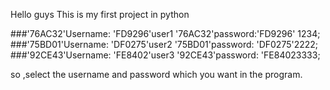 Hello guys 
This is my first project in python


###'76AC32'Username: 'FD9296'user1     '76AC32'password:'FD9296' 1234;
###'75BD01'Username: 'DF0275'user2    '75BD01'password: 'DF0275'2222;
###'92CE43'Username: 'FE8402'user3     '92CE43'password: 'FE84023333;

so ,select the username and password which you want in the program.

